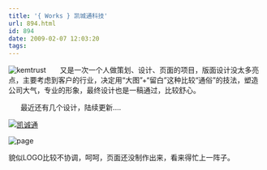 ```yaml
---
title: '{ Works } 凯城通科技'
url: 894.html
id: 894
date: 2009-02-07 12:03:20
tags:
---
```


![kemtrust](http://cai13.info/blog_pic/2009/02/kemtrust1.jpg "kemtrust")       又是一次一个人做策划、设计、页面的项目，版面设计没太多亮点，主要考虑到客户的行业，决定用“大图”+“留白”这种比较“通俗”的技法，塑造公司大气，专业的形象，最终设计也是一稿通过，比较舒心。

      最近还有几个设计，陆续更新....

[![凯诚通](http://cai13.info/blog_pic/2009/02/index-thumb.jpg "凯诚通")](http://cai13.info/blog_pic/2009/02/index.jpg)

![page](http://cai13.info/blog_pic/2009/02/page.jpg "page")

貌似LOGO比较不协调，呵呵，页面还没制作出来，看来得忙上一阵子。